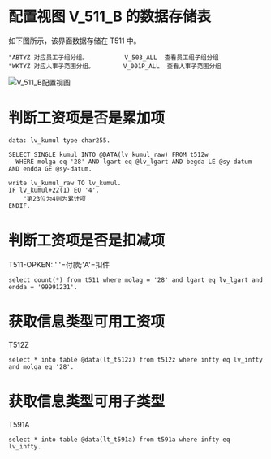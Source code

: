 # 配置视图 V_511_B 的数据存储表

如下图所示，该界面数据存储在 T511 中。

```abap
"ABTYZ 对应员工子组分组。          V_503_ALL  查看员工组子组分组
"WKTYZ 对应人事子范围分组。        V_001P_ALL  查看人事子范围分组
```

![V_511_B配置视图](https://picture-bj.oss-cn-beijing.aliyuncs.com/pciture/image-20240611174250139.png)

# 判断工资项是否是累加项

```abap
data: lv_kumul type char255.

SELECT SINGLE kumul INTO @DATA(lv_kumul_raw) FROM t512w
  WHERE molga eq '28' AND lgart eq @lv_lgart AND begda LE @sy-datum AND endda GE @sy-datum.

write lv_kumul_raw TO lv_kumul.
IF lv_kumul+22(1) EQ '4'.
  	"第23位为4则为累计项
ENDIF.
```

# 判断工资项是否是扣减项

T511-OPKEN: ' '=付款;'A'=扣件

```abap
select count(*) from t511 where molag = '28' and lgart eq lv_lgart and endda = '99991231'.
```

# 获取信息类型可用工资项

T512Z

```abap
select * into table @data(lt_t512z) from t512z where infty eq lv_infty and molga eq '28'.
```

# 获取信息类型可用子类型

T591A

```abap
select * into table @data(lt_t591a) from t591a where infty eq lv_infty.
```

